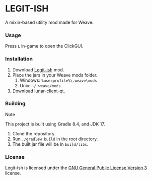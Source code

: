 # LEGIT-ISH
A mixin-based utility mod made for Weave.

### Usage
Press `L` in-game to open the ClickGUI. 

### Installation
1. Download [Legit-ish](https://github.com/legitish/Legit-ish-Weave/releases/latest) mod.
2. Place the jars in your Weave mods folder.
    1. Windows: `%userprofile%\.weave\mods`
    2. Unix: `~/.weave/mods`
3. Download [lunar-client-qt](https://github.com/Youded-byte/lunar-client-qt/releases/latest).

### Building
> [!NOTE] 
> This project is built using Gradle 8.4, and JDK 17.
1. Clone the repository.
2. Run `./gradlew build` in the root directory.
3. The built jar file will be in `build/libs`.

### License
Legit-ish is licensed under the [GNU General Public License Version 3](https://github.com/legitish/Legit-ish-Weave/blob/master/LICENSE) license.
